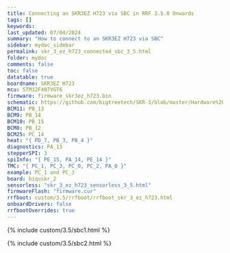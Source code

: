 ```yaml
---
title: Connecting an SKR3EZ H723 via SBC in RRF 3.5.0 Onwards
tags: []
keywords: 
last_updated: 07/04/2024
summary: "How to connect to an SKR3EZ H723 via SBC"
sidebar: mydoc_sidebar
permalink: skr_3_ez_h723_connected_sbc_3_5.html
folder: mydoc
comments: false
toc: false
datatable: true
boardname: SKR3EZ H723
mcu: STM32F407VGT6
firmware: firmware_skr3ez_h723.bin
schematic: https://github.com/bigtreetech/SKR-3/blob/master/Hardware%20(SKR%203%20EZ)/BIGTREETECH%20SKR%203%20EZ%20V1.0-SCH.pdf
BCM11: PB_13
BCM9: PB_14
BCM10: PB_15
BCM8: PB_12
BCM25: PC_14
heat: "{ PD_7, PB_3, PB_4 }"
diagnostics: PA_13
stepperSPI: 3
spiInfo: "{ PE_15, PA_14, PE_14 }"
TMC: "{ PC_1, PC_3, PC_0, PC_2, PA_0 }"
example: PC_1 and PC_3
board: biquskr_2
sensorless: "skr_3_ez_h723_sensorless_3_5.html"
firmwareFlash: "firmware.cur"
rrfboot: custom/3.5/rrfboot/rrfboot_skr_3_ez_h723.html
onboardDrivers: false
rrfbootOverrides: true
---
```


{% include custom/3.5/sbc1.html %}

{% include custom/3.5/sbc2.html %}
